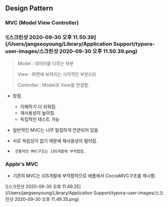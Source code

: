 ## Design Pattern

### MVC (Model View Controller)

### ![스크린샷 2020-09-30 오후 11.50.39](/Users/jangseoyoung/Library/Application Support/typora-user-images/스크린샷 2020-09-30 오후 11.50.39.png)

> Model : 데이터를 다루는 부분
>
> View : 화면에 보여지는 시각적인 부분(UI)
>
> Controller : Model과 View를 연결함.

- 장점 

  - 이해하기 더 쉬워짐.
  - 재사용성이 높아짐.
  - 독립적인 테스트 가능

- 일반적인 MVC는 너무 밀접하게 연관되어 있음

- 서로 독립성이 없기 때문에 재사용성이 떨어짐.

- ` 전통적인 MVC구조는 iOS개발에 부적합함.`

### Apple's MVC

- 기존의 MVC는 iOS개발에 부적합하므로 애플에서 CocoaMVC구조를 제시함.

![스크린샷 2020-09-30 오후 11.49.35](/Users/jangseoyoung/Library/Application Support/typora-user-images/스크린샷 2020-09-30 오후 11.49.35.png)


